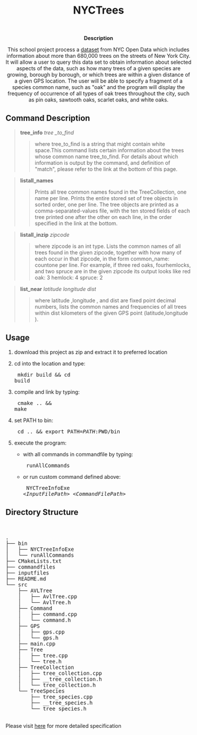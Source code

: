 <h1 align="center">NYCTrees</h1>
<br>
<p align="center"><strong>Description</strong>
<p align="center">This school project process a <a href="https://data.cityofnewyork.us/Environment/2015-Street-Tree-Census-Tree-Data/uvpi-gqnh">dataset</a> from NYC Open Data which includes information about more than 680,000 trees on the streets of New York City. It will allow a user to query this data set to obtain information about selected aspects of the data, such as how many trees of a given species are growing, borough by borough, or which trees are within a given distance of a given GPS
location. The user will be able to specify a fragment of a species common name, such as "oak" and the program will display the frequency of
occurrence of all types of oak trees throughout the city, such as pin oaks, sawtooth oaks, scarlet oaks, and white oaks. <p></p> 


<h2>Command Description</h2>

> **tree_info**  *tree _to_find* 
> > where tree_to_find is a string that might contain white space.This
> > command lists certain information about the trees whose common name
> > tree_to_find. For details about which information is output by the
> > command, and definition of "match", please refer to the link at the 
> > bottom of this page.

>  **listall_names** 
>  > Prints all tree common names found in the TreeCollection, one name
>  > per line. Prints the entire stored set of tree objects in sorted
>  > order, one per line. The tree objects are printed as a
>  > comma-separated-values file, with the ten stored fields of each
>  > tree printed one after the other on each line, in the order
>  > specified in the link at the bottom.
							
>  **listall_inzip**  *zipcode* 
> > where zipcode is an int type. Lists the common names of all trees
> > found in the given zipcode, together with how many of each occur in
> > that zipcode, in the form common_name: countone per line. For
> > example, if three red oaks, fourhemlocks, and two spruce are in the
> > given zipcode its output looks like	red oak: 3	hemlock: 4 spruce: 2

> **list_near**  *latitude*  *longitude*  *dist* 
> >where latitude ,longitude , and dist are fixed point decimal numbers,
> >lists the common names and frequencies of all trees within dist
> >kilometers of the given GPS point (latitude,longitude ).

<h2>Usage</h2>

1. download this project as zip and extract it to preferred location

2. cd into the location and type: <pre> mkdir  build  &&  cd  build</pre>
3. compile and link by typing: <pre> cmake ..  &&  make</pre>
4. set PATH to bin: <pre> cd ..  &&  export  PATH=$PATH:$PWD/bin</pre>
5. execute the program:
   *  with all commands in commandfile by typing: <pre> runAllCommands </pre>
   * or run custom command defined above: <pre> NYCTreeInfoExe  <*InputFilePath*>  <*CommandFilePath*> </pre>
         
<h2>Directory Structure</h2>
<br>
<pre>
.
├── bin
│   ├── NYCTreeInfoExe                
│   └── runAllCommands
├── CMakeLists.txt
├── commandfiles
├── inputfiles
├── README.md
└── src
    ├── AVLTree
    │   ├── AvlTree.cpp
    │   └── AvlTree.h
    ├── Command
    │   ├── command.cpp
    │   └── command.h
    ├── GPS
    │   ├── gps.cpp
    │   └── gps.h
    ├── main.cpp
    ├── Tree
    │   ├── tree.cpp
    │   └── tree.h
    ├── TreeCollection
    │   ├── tree_collection.cpp
    │   ├── __tree_collection.h
    │   └── tree_collection.h
    └── TreeSpecies
        ├── tree_species.cpp
        ├── __tree_species.h
        └── tree_species.h
</pre>

<h2></h2> 
<p>Please
     visit <a
     href="http://www.compsci.hunter.cuny.edu/~sweiss/course_materials/csci335/assignments_s19/project1.pdf">
     here</a> for more detailed specification</p>
